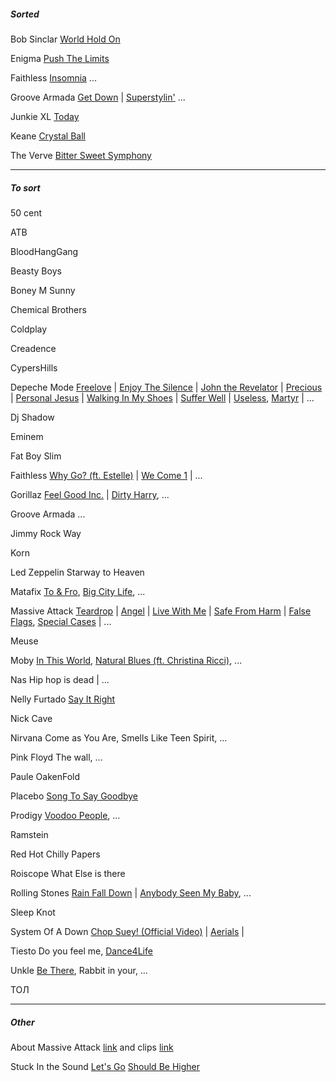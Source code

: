 
##### Sorted

Bob Sinclar [World Hold On](https://youtu.be/ZR3xfEEKsJ4)

Enigma [Push The Limits](https://youtu.be/S29GrVANbHM)

Faithless [Insomnia](https://youtu.be/P8JEm4d6Wu4) ...

Groove Armada [Get Down](https://youtu.be/YSg9Y-16fl4)  |  [Superstylin'](https://youtu.be/_kE0pxRkMtQ) ...

Junkie XL [Today](https://youtu.be/HcYD0HorUtM)

Keane [Crystal Ball](https://youtu.be/xEHy0QwvAYE)

The Verve [Bitter Sweet Symphony](https://youtu.be/1lyu1KKwC74)


________________

##### To sort

50 cent

ATB

BloodHangGang

Beasty Boys

Boney M Sunny

Chemical Brothers

Coldplay

Creadence

CypersHills

Depeche Mode [Freelove](https://youtu.be/xZ3nJ6KhWOo)  |  [Enjoy The Silence](https://youtu.be/aGSKrC7dGcY)  |  [John the Revelator](https://youtu.be/BZ_HhwnIOV8)  |  [Precious](https://youtu.be/8yn3ViE6mhY)  |  [Personal Jesus](https://youtu.be/u1xrNaTO1bI) | [Walking In My Shoes](https://youtu.be/GrC_yuzO-Ss) | [Suffer Well](https://youtu.be/SsKyxkfj8ak) | [Useless](https://youtu.be/U2Kyu4XURaE), [Martyr](https://youtu.be/_13HIbvIjnU) |  ...

Dj Shadow

Eminem

Fat Boy Slim

Faithless [Why Go? (ft. Estelle)](https://youtu.be/nUDXUeI6KF8)  | [We Come 1](https://youtu.be/65EfTFUFDwI)  | ...

Gorillaz [Feel Good Inc.](https://youtu.be/HyHNuVaZJ-k)  |  [Dirty Harry](https://youtu.be/cLnkQAeMbIM), ... 

Groove Armada ...

Jimmy Rock Way

Korn

Led Zeppelin Starway to Heaven

Matafix [To & Fro](https://youtu.be/TKvBN9A_JOM), [Big City Life](https://youtu.be/O3bHNlwmIKM), ...

Massive Attack [Teardrop](https://youtu.be/u7K72X4eo_s)  |  [Angel](https://youtu.be/hbe3CQamF8k)  |  [Live With Me](https://youtu.be/AIIovpUQiro)  |  [Safe From Harm](https://youtu.be/PKtTmZnVhhI)  |  [False Flags](https://youtu.be/DilYs7scIgU), [Special Cases](https://youtu.be/OQ31yNp6Nao)  |  ...

Meuse

Moby [In This World](https://youtu.be/5wrwcEZ3Btw), [Natural Blues (ft. Christina Ricci)](https://youtu.be/SC6-TiN19uE), ...

Nas Hip hop is dead  |  ...

Nelly Furtado [Say It Right](https://youtu.be/6JnGBs88sL0)

Nick Cave

Nirvana Come as You Are, Smells Like Teen Spirit, ...

Pink Floyd The wall, ...

Paule OakenFold

Placebo [Song To Say Goodbye](https://youtu.be/e7bxXjQL3cY) 

Prodigy [Voodoo People](https://youtu.be/XQEBzauVIlA), ...

Ramstein

Red Hot Chilly Papers

Roiscope What Else is there

Rolling Stones [Rain Fall Down](https://youtu.be/tJHnsz2NOfg)  |  [Anybody Seen My Baby](https://youtu.be/BinwuzZVjnE), ...

Sleep Knot

System Of A Down [Chop Suey! (Official Video)](https://youtu.be/CSvFpBOe8eY)  |  [Aerials](https://youtu.be/L-iepu3EtyE)  |   

Tiesto Do you feel me, [Dance4Life](https://youtu.be/yT27MHg5Hls) 

Unkle [Be There](https://youtu.be/kUubW5szdwA), Rabbit in your, …

ТОЛ



---



#####  Other

About Massive Attack [link](https://youtu.be/ZINRGIthARk?t=43) and clips [link](https://youtu.be/YQRmaQ14-LA?t=2104)

Stuck In the Sound [Let's Go](https://youtu.be/52Gg9CqhbP8)
[Should Be Higher](https://youtu.be/am-eSa9QTBg)